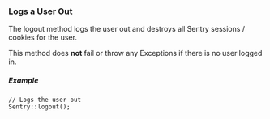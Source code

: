 ### Logs a User Out

The logout method logs the user out and destroys all Sentry sessions / cookies for the user.

This method does **not** fail or throw any Exceptions if there is no user logged in.

##### Example

	// Logs the user out
	Sentry::logout();
